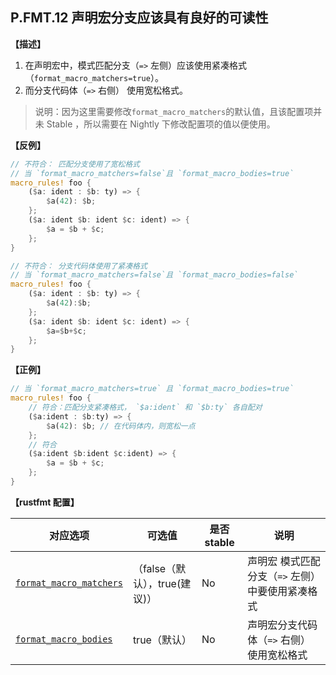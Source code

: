## P.FMT.12 声明宏分支应该具有良好的可读性

**【描述】**

1. 在声明宏中，模式匹配分支（`=>` 左侧）应该使用紧凑格式（`format_macro_matchers=true`）。
2. 而分支代码体（`=>` 右侧） 使用宽松格式。

> 说明：因为这里需要修改`format_macro_matchers`的默认值，且该配置项并未 Stable ，所以需要在 Nightly 下修改配置项的值以便使用。

**【反例】**

```rust
// 不符合： 匹配分支使用了宽松格式
// 当 `format_macro_matchers=false`且 `format_macro_bodies=true`
macro_rules! foo {
    ($a: ident : $b: ty) => {
        $a(42): $b;
    };
    ($a: ident $b: ident $c: ident) => {
        $a = $b + $c;
    };
}

// 不符合： 分支代码体使用了紧凑格式
// 当 `format_macro_matchers=false`且 `format_macro_bodies=false`
macro_rules! foo {
    ($a: ident : $b: ty) => {
        $a(42):$b;
    };
    ($a: ident $b: ident $c: ident) => {
        $a=$b+$c;
    };
}
```

**【正例】**

```rust
// 当 `format_macro_matchers=true` 且 `format_macro_bodies=true`
macro_rules! foo {
    // 符合：匹配分支紧凑格式， `$a:ident` 和 `$b:ty` 各自配对
    ($a:ident : $b:ty) => {
        $a(42): $b; // 在代码体内，则宽松一点
    };
    // 符合
    ($a:ident $b:ident $c:ident) => {
        $a = $b + $c;
    };
}
```

**【rustfmt 配置】**

| 对应选项 | 可选值 | 是否 stable | 说明 |
| ------ | ---- | ---- | ---- | 
| [`format_macro_matchers`](https://rust-lang.github.io/rustfmt/?#format_macro_matchers) | （false（默认），true(建议)） | No |声明宏 模式匹配分支（`=>` 左侧）中要使用紧凑格式|
| [`format_macro_bodies`](https://rust-lang.github.io/rustfmt/?#format_macro_bodies) | true（默认） | No| 声明宏分支代码体（`=>` 右侧） 使用宽松格式|
